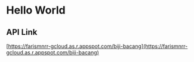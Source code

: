 # Hello World

## API Link
[https://farismnrr-gcloud.as.r.appspot.com/biji-bacang](https://farismnrr-gcloud.as.r.appspot.com/biji-bacang)
